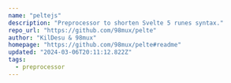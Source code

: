```yaml
---
name: "peltejs"
description: "Preprocessor to shorten Svelte 5 runes syntax."
repo_url: "https://github.com/98mux/pelte"
author: "KilDesu & 98mux"
homepage: "https://github.com/98mux/pelte#readme"
updated: "2024-03-06T20:11:12.822Z"
tags: 
  - preprocessor
---
```

